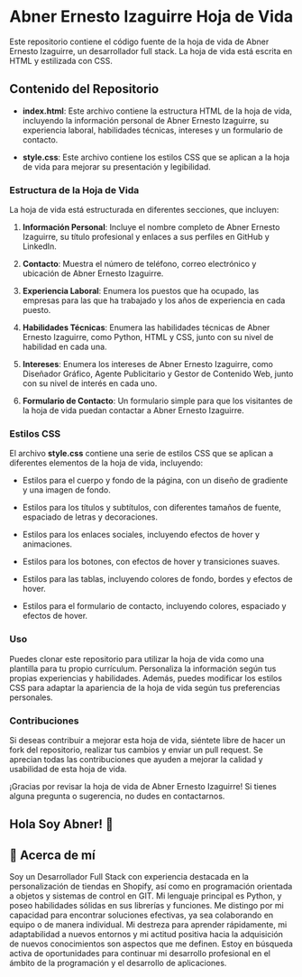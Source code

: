 # Abner Ernesto Izaguirre Hoja de Vida

Este repositorio contiene el código fuente de la hoja de vida de Abner Ernesto Izaguirre, un desarrollador full stack. La hoja de vida está escrita en HTML y estilizada con CSS.

## Contenido del Repositorio

- **index.html**: Este archivo contiene la estructura HTML de la hoja de vida, incluyendo la información personal de Abner Ernesto Izaguirre, su experiencia laboral, habilidades técnicas, intereses y un formulario de contacto.
  
- **style.css**: Este archivo contiene los estilos CSS que se aplican a la hoja de vida para mejorar su presentación y legibilidad.
  
### Estructura de la Hoja de Vida

La hoja de vida está estructurada en diferentes secciones, que incluyen:

1. **Información Personal**: Incluye el nombre completo de Abner Ernesto Izaguirre, su título profesional y enlaces a sus perfiles en GitHub y LinkedIn.

2. **Contacto**: Muestra el número de teléfono, correo electrónico y ubicación de Abner Ernesto Izaguirre.

3. **Experiencia Laboral**: Enumera los puestos que ha ocupado, las empresas para las que ha trabajado y los años de experiencia en cada puesto.

4. **Habilidades Técnicas**: Enumera las habilidades técnicas de Abner Ernesto Izaguirre, como Python, HTML y CSS, junto con su nivel de habilidad en cada una.

5. **Intereses**: Enumera los intereses de Abner Ernesto Izaguirre, como Diseñador Gráfico, Agente Publicitario y Gestor de Contenido Web, junto con su nivel de interés en cada uno.

6. **Formulario de Contacto**: Un formulario simple para que los visitantes de la hoja de vida puedan contactar a Abner Ernesto Izaguirre.

### Estilos CSS

El archivo **style.css** contiene una serie de estilos CSS que se aplican a diferentes elementos de la hoja de vida, incluyendo:

- Estilos para el cuerpo y fondo de la página, con un diseño de gradiente y una imagen de fondo.

- Estilos para los títulos y subtítulos, con diferentes tamaños de fuente, espaciado de letras y decoraciones.
- Estilos para los enlaces sociales, incluyendo efectos de hover y animaciones.
- Estilos para los botones, con efectos de hover y transiciones suaves.
- Estilos para las tablas, incluyendo colores de fondo, bordes y efectos de hover.
- Estilos para el formulario de contacto, incluyendo colores, espaciado y efectos de hover.

### Uso

Puedes clonar este repositorio para utilizar la hoja de vida como una plantilla para tu propio currículum. Personaliza la información según tus propias experiencias y habilidades. Además, puedes modificar los estilos CSS para adaptar la apariencia de la hoja de vida según tus preferencias personales.

### Contribuciones

Si deseas contribuir a mejorar esta hoja de vida, siéntete libre de hacer un fork del repositorio, realizar tus cambios y enviar un pull request. Se aprecian todas las contribuciones que ayuden a mejorar la calidad y usabilidad de esta hoja de vida.

¡Gracias por revisar la hoja de vida de Abner Ernesto Izaguirre! Si tienes alguna pregunta o sugerencia, no dudes en contactarnos.

## Hola Soy Abner! 👋

## 🚀 Acerca de mí

Soy un Desarrollador Full Stack con experiencia destacada en la personalización de tiendas en Shopify, así como en programación orientada a objetos y sistemas de control en GIT. Mi lenguaje principal es Python, y poseo habilidades sólidas en sus librerías y funciones. Me distingo por mi capacidad para encontrar soluciones efectivas, ya sea colaborando en equipo o de manera individual. Mi destreza para aprender rápidamente, mi adaptabilidad a nuevos entornos y mi actitud positiva hacia la adquisición de nuevos conocimientos son aspectos que me definen. Estoy en búsqueda activa de oportunidades para continuar mi desarrollo profesional en el ámbito de la programación y el desarrollo de aplicaciones.
